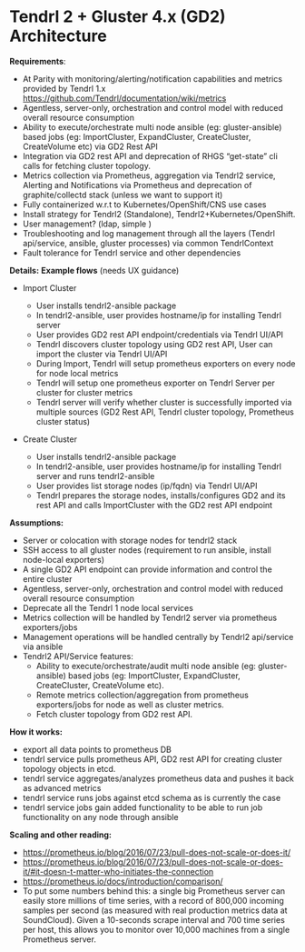 # Tendrl 2 + Gluster 4.x (GD2) Architecture

**Requirements**: 
- At Parity with monitoring/alerting/notification capabilities and metrics provided by Tendrl 1.x
https://github.com/Tendrl/documentation/wiki/metrics
- Agentless, server-only, orchestration and control model with reduced overall resource consumption
- Ability to execute/orchestrate multi node ansible (eg: gluster-ansible)  based jobs (eg: ImportCluster, ExpandCluster, CreateCluster, CreateVolume etc) via GD2 Rest API
- Integration via GD2 rest API and deprecation of RHGS “get-state” cli calls for fetching cluster topology.
- Metrics collection via Prometheus, aggregation via Tendrl2 service, Alerting and Notifications via Prometheus and  deprecation of graphite/collectd stack (unless we want to support it)
- Fully containerized w.r.t to Kubernetes/OpenShift/CNS use cases
- Install strategy for Tendrl2 (Standalone), Tendrl2+Kubernetes/OpenShift.
- User management? (ldap, simple )
- Troubleshooting and log management through all the layers (Tendrl api/service, ansible, gluster processes) via common TendrlContext
- Fault tolerance for Tendrl service and other dependencies

**Details:**
**Example flows** (needs UX guidance)
- Import Cluster
   - User installs tendrl2-ansible package
   - In tendrl2-ansible, user provides hostname/ip for installing Tendrl server
   - User provides GD2 rest API endpoint/credentials via Tendrl UI/API
   - Tendrl discovers cluster topology using GD2 rest API, User can import the cluster via Tendrl UI/API
   - During Import, Tendrl will setup prometheus exporters on every node for node local metrics
   - Tendrl will setup one prometheus exporter on Tendrl Server per cluster for cluster metrics
   - Tendrl server will verify whether cluster is  successfully imported via multiple sources (GD2 Rest API, Tendrl cluster topology, Prometheus cluster status)

- Create Cluster
   - User installs tendrl2-ansible package
   - In tendrl2-ansible, user provides hostname/ip for installing Tendrl server and runs tendrl2-ansible
   - User provides list storage nodes (ip/fqdn) via Tendrl UI/API
   - Tendrl prepares the storage nodes, installs/configures GD2 and its rest API and calls ImportCluster with the GD2 rest API endpoint


**Assumptions:**
- Server or colocation with storage nodes for tendrl2 stack
- SSH access to all gluster nodes (requirement to run ansible, install node-local exporters)
- A single GD2 API endpoint can provide information and control the entire cluster
- Agentless, server-only, orchestration and control model with reduced overall resource consumption
- Deprecate all the Tendrl 1 node local services
- Metrics collection will be handled by Tendrl2 server via prometheus exporters/jobs
- Management operations will be handled centrally by Tendrl2 api/service via ansible
- Tendrl2 API/Service features:
   - Ability to execute/orchestrate/audit multi node ansible (eg: gluster-ansible) based jobs (eg: ImportCluster, ExpandCluster, CreateCluster, CreateVolume etc).
   - Remote metrics collection/aggregation from prometheus exporters/jobs for node as well as cluster metrics.
   - Fetch cluster topology from GD2 rest API.
 

**How it works:**
- export all data points to prometheus DB
- tendrl service pulls prometheus API, GD2 rest API for creating cluster topology objects in etcd.
- tendrl service aggregates/analyzes prometheus data and pushes it back as advanced metrics
- tendrl service runs jobs against etcd schema as is currently the case
- tendrl service jobs gain added functionality to be able to run job functionality on any node through ansible

**Scaling and other reading:**
- https://prometheus.io/blog/2016/07/23/pull-does-not-scale-or-does-it/
- https://prometheus.io/blog/2016/07/23/pull-does-not-scale-or-does-it/#it-doesn-t-matter-who-initiates-the-connection
- https://prometheus.io/docs/introduction/comparison/
- To put some numbers behind this: a single big Prometheus server can easily store millions of time series, with a record of 800,000 incoming samples per second (as measured with real production metrics data at SoundCloud). Given a 10-seconds scrape interval and 700 time series per host, this allows you to monitor over 10,000 machines from a single Prometheus server.

